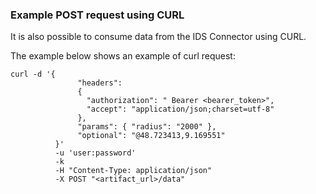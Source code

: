 ### Example POST request using CURL

It is also possible to consume data from the IDS Connector using CURL.

The example below shows an example of curl request:

```
curl -d '{ 
               "headers": 
               { 
                 "authorization": " Bearer <bearer_token>", 
                 "accept": "application/json;charset=utf-8" 
               }, 
               "params": { "radius": "2000" }, 
               "optional": "@48.723413,9.169551" 
          }' 
          -u 'user:password' 
          -k  
          -H "Content-Type: application/json" 
          -X POST "<artifact_url>/data"
```
